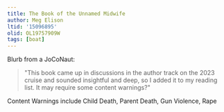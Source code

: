 ```yaml
---
title: The Book of the Unnamed Midwife
author: Meg Elison
ltid: '15096895'
olid: OL19757909W
tags: [boat]
---
```


Blurb from a JoCoNaut:

> "This book came up in discussions in the author track on the 2023 cruise and
> sounded insightful and deep, so I added it to my reading list. It may require
> some content warnings?"

Content Warnings include Child Death, Parent Death, Gun Violence, Rape
